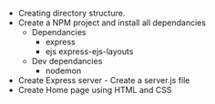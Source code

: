 * Creating directory structure.
* Create a NPM project and install all dependancies
    - Dependancies
        - express
        - ejs express-ejs-layouts
    - Dev dependancies
        - nodemon
* Create Express server - Create a server.js file
* Create Home page using HTML and CSS